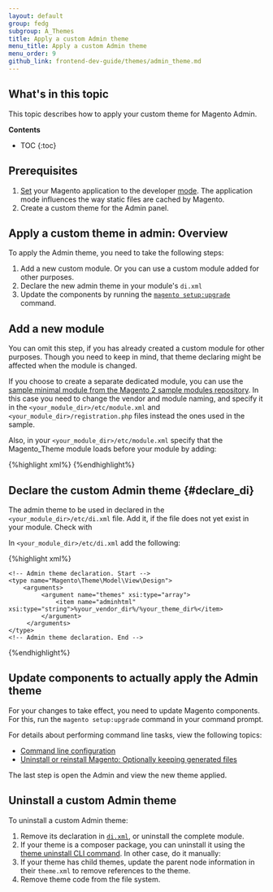 ```yaml
---
layout: default  
group: fedg 
subgroup: A_Themes
title: Apply a custom Admin theme
menu_title: Apply a custom Admin theme
menu_order: 9
github_link: frontend-dev-guide/themes/admin_theme.md
---
```

<h2 id="favicon-intro">What's in this topic</h2>

This topic describes how to apply your custom theme for Magento Admin.

**Contents**

* TOC
{:toc}

## Prerequisites 

1. [Set]({{page.baseurl}}config-guide/cli/config-cli-subcommands-mode.html) your Magento application to the developer [mode]({{page.baseurl}}config-guide/bootstrap/magento-modes.html). The application mode influences the way static files are cached by Magento. 
2. Create a custom theme for the Admin panel. 

## Apply a custom theme in admin: Overview


To apply the Admin theme, you need to take the following steps:

1. Add a new custom module. Or you can use a custom module added for other purposes.
2. Declare the new admin theme in your module's `di.xml`
3. Update the components by running the [`magento setup:upgrade`]({{site.gdeurl}}install-gde/install/cli/install-cli-uninstall.html#instgde-install-keep) command.

## Add a new module

You can omit this step, if you has already created a custom module for other purposes. Though you need to keep in mind, that theme declaring might be affected when the module is changed.

If you choose to create a separate dedicated module, you can use the [sample minimal module from the Magento 2 sample modules repository](https://github.com/magento/magento2-samples/tree/master/sample-module-minimal). In this case you need to change the vendor and module naming, and specify it in the `<your_module_dir>/etc/module.xml` and `<your_module_dir>/registration.php` files instead the ones used in the sample.

Also, in your `<your_module_dir>/etc/module.xml` specify that the Magento_Theme module loads before your module by adding:

{%highlight xml%}
    <module name="%YourVendor_YourModule%" setup_version="2.0.1">
        <sequence>
            <module name="Magento_Theme"/>
        </sequence>
    </module>
{%endhighlight%}

## Declare the custom Admin theme {#declare_di}

The admin theme to be used in declared in the `<your_module_dir>/etc/di.xml` file. Add it, if the file does not yet exist in your module. Check with 

In `<your_module_dir>/etc/di.xml` add the following:

{%highlight xml%}
<config xmlns:xsi="http://www.w3.org/2001/XMLSchema-instance" xsi:noNamespaceSchemaLocation="urn:magento:framework:ObjectManager/etc/config.xsd">

    <!-- Admin theme declaration. Start -->
    <type name="Magento\Theme\Model\View\Design">
        <arguments>
             <argument name="themes" xsi:type="array">
                 <item name="adminhtml" xsi:type="string">%your_vendor_dir%/%your_theme_dir%</item>
             </argument>
         </arguments> 
    </type>
    <!-- Admin theme declaration. End -->
</config>
{%endhighlight%}

## Update components to actually apply the Admin theme

For your changes to take effect, you need to update Magento components. For this, 
run the `magento setup:upgrade` command in your command prompt. 

For details about performing command line tasks, view the following topics:
- [Command line configuration]({{site.gdeurl}}config-guide/cli/config-cli.html)
- [Uninstall or reinstall Magento: Optionally keeping generated files]({{site.gdeurl}}install-gde/install/cli/install-cli-uninstall.html#instgde-install-keep)

The last step is open the Admin and view the new theme applied.

## Uninstall a custom Admin theme

To uninstall a custom Admin theme:

1. Remove its declaration in [`di.xml`](#declare_di), or uninstall the complete module.
2. If your theme is a composer package, you can uninstall it using the [theme uninstall CLI command]({{site.gdeurl}}install-gde/install/cli/install-cli-theme-uninstall.html). In other case, do it manually:
  1. If your theme has child themes, update the parent node information in their `theme.xml` to remove references to the theme. 
  2. Remove theme code from the file system.

